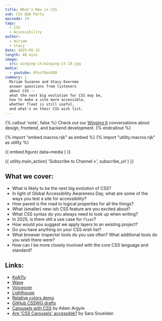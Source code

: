 ```yaml
---
title: What's New in CSS
sub: CSS Q&A Party
episode: 19
tags:
  - CSS
  - Accessibility
author:
  - miriam
  - stacy
date: 2025-05-15
length: 48 mins
image:
  src: winging-it/winging-it-19.jpg
media:
  - youtube: EPuzf0onSQ0
summary: |
  Miriam Suzanne and Stacy Kvernmo
  answer questions from listeners
  about CSS --
  what the next big evolution for CSS may be,
  how to make a site more accessible,
  whether float is still useful,
  and what's on their CSS wish list.
---
```


{% callout 'note', false %}
Check out our [Winging It](/wingingit/)
conversations about design, frontend,
and backend development.
{% endcallout %}

{% import "embed.macros.njk" as embed %}
{% import "utility.macros.njk" as utility %}

{{ embed.figure(
  data=media
) }}

{{ utility.main_action(
  'Subscribe to Channel »',
  subscribe_url
) }}

 ## What we cover:

- What is likely to be the next big evolution of CSS?
- In light of Global Accessibility Awareness Day, what are some of the ways you
  test a site for accessibility?
- How paved is the road to logical properties for all the things?
- What (smaller) new-ish CSS feature are you excited about?
- What CSS syntax do you always need to look up when writing?
- In 2025, is there still a use case for `float`?
- How would you suggest we apply layers to an existing project?
- Do you have anything on your CSS wish list?
- What browser inspector tools do you use often? What additional tools do you
  wish there were?
- How can I be more closely involved with the core CSS language and standard?

## Links:
- [KoA11y](https://open-indy.github.io/Koa11y/)
- [Wave](https://wave.webaim.org/extension/)
- [Voiceover](https://support.apple.com/guide/voiceover/welcome/mac)
- [Lighthouse](https://developer.chrome.com/docs/lighthouse/accessibility/scoring)
- [Relative colors demo](https://codepen.io/stacy/pen/pvvGKxN)
- [GitHub CSSWG drafts](https://github.com/w3c/csswg-drafts/issues)
- [Carousels with CSS](https://developer.chrome.com/blog/carousels-with-css) by
  Adam Argyle
- [Are 'CSS Carousels' accessible?](https://www.sarasoueidan.com/blog/css-carousels-accessibility/)
  by Sara Soueidan
